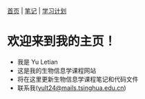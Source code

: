 [首页](/index.md) | [笔记](/note/index.md) | [学习计划](/learning_plan.md)
# 欢迎来到我的主页！

- 我是 Yu Letian
- 这是我的生物信息学课程网站
- 将在这里更新生物信息学课程笔记和代码文件
- 联系我(yult24@mails.tsinghua.edu.cn)


